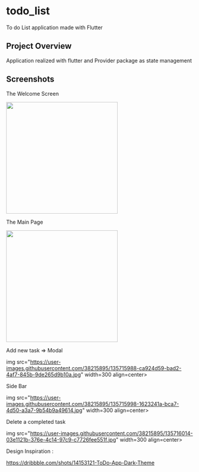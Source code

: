 # todo_list

To do List application made with Flutter

## Project Overview

Application realized with flutter and Provider package as state management

## Screenshots

The Welcome Screen

<img src="https://user-images.githubusercontent.com/38215895/135715961-549a4fc8-e68c-426d-86b8-3cfcb7ec0d4e.jpg" width=300 align=center>

The Main Page

<img src="https://user-images.githubusercontent.com/38215895/135715969-747227ea-9052-4569-97f6-b4669709d8d5.jpg" width=300 align=center>

Add new task => Modal

img src="https://user-images.githubusercontent.com/38215895/135715988-ca924d59-bad2-4af7-845b-9de265d9b10a.jpg" width=300 align=center>

Side Bar

img src="https://user-images.githubusercontent.com/38215895/135715998-1623241a-bca7-4d50-a3a7-9b54b9a49614.jpg" width=300 align=center>

Delete a completed task

img src="https://user-images.githubusercontent.com/38215895/135716014-03e1121b-376e-4c14-97c9-c7726fee551f.jpg" width=300 align=center>

Design Inspiration :

https://dribbble.com/shots/14153121-ToDo-App-Dark-Theme
